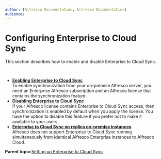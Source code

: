 ```yaml
---
author: [Alfresco Documentation, Alfresco Documentation]
audience: 
---
```


# Configuring Enterprise to Cloud Sync

This section describes how to enable and disable Enterprise to Cloud Sync.

 

-   **[Enabling Enterprise to Cloud Sync](../tasks/cloud-sync-config-enable.md)**  
To enable synchronization from your on-premise Alfresco server, you need an Enterprise Alfresco subscription and an Alfresco license that contains the synchronization feature.
-   **[Disabling Enterprise to Cloud Sync](../tasks/cloud-sync-config-disable.md)**  
If your Alfresco license contains Enterprise to Cloud Sync access, then synchronization is enabled by default when you apply the license. You have the option to disable this feature if you prefer not to make it available to your users.
-   **[Enterprise to Cloud Sync on replica on-premise instances](../concepts/cloud-sync-config-instances.md)**  
Alfresco does not support Enterprise to Cloud Sync running simultaneously from identical Alfresco Enterprise instances to Alfresco Cloud.

**Parent topic:**[Setting up Enterprise to Cloud Sync](../concepts/cloud-sync-intro.md)

